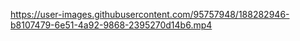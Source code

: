 https://user-images.githubusercontent.com/95757948/188282946-b8107479-6e51-4a92-9868-2395270d14b6.mp4
